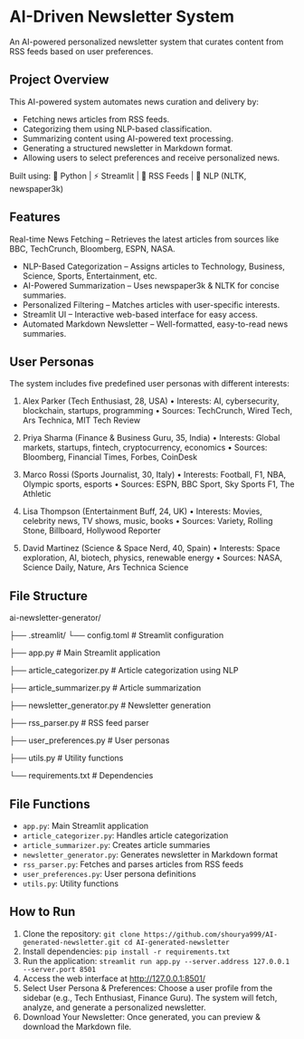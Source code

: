 # AI-Driven Newsletter System

An AI-powered personalized newsletter system that curates content from RSS feeds based on user preferences.


## Project Overview

This AI-powered system automates news curation and delivery by:
- Fetching news articles from RSS feeds.
- Categorizing them using NLP-based classification.
- Summarizing content using AI-powered text processing.
- Generating a structured newsletter in Markdown format.
- Allowing users to select preferences and receive personalized news.

Built using: 🐍 Python | ⚡ Streamlit | 📡 RSS Feeds | 🧠 NLP (NLTK, newspaper3k)


## Features

Real-time News Fetching – Retrieves the latest articles from sources like BBC, TechCrunch, Bloomberg, ESPN, NASA.
- NLP-Based Categorization – Assigns articles to Technology, Business, Science, Sports, Entertainment, etc.
- AI-Powered Summarization – Uses newspaper3k & NLTK for concise summaries.
- Personalized Filtering – Matches articles with user-specific interests.
- Streamlit UI – Interactive web-based interface for easy access.
- Automated Markdown Newsletter – Well-formatted, easy-to-read news summaries.


## User Personas

The system includes five predefined user personas with different interests:
 1. Alex Parker (Tech Enthusiast, 28, USA)
 • Interests: AI, cybersecurity, blockchain, startups, programming
 •  Sources: TechCrunch, Wired Tech, Ars Technica, MIT Tech Review

 2. Priya Sharma (Finance & Business Guru, 35, India)
 • Interests: Global markets, startups, fintech, cryptocurrency, economics
 • Sources: Bloomberg, Financial Times, Forbes, CoinDesk

 3. Marco Rossi (Sports Journalist, 30, Italy)
 • Interests: Football, F1, NBA, Olympic sports, esports
 • Sources: ESPN, BBC Sport, Sky Sports F1, The Athletic
 
 4. Lisa Thompson (Entertainment Buff, 24, UK)
 • Interests: Movies, celebrity news, TV shows, music, books
 • Sources: Variety, Rolling Stone, Billboard, Hollywood Reporter

 5. David Martinez (Science & Space Nerd, 40, Spain)
 • Interests: Space exploration, AI, biotech, physics, renewable energy
 •  Sources: NASA, Science Daily, Nature, Ars Technica Science

  
## File Structure

ai-newsletter-generator/

├── .streamlit/
└── config.toml # Streamlit configuration

├── app.py # Main Streamlit application

├── article_categorizer.py # Article categorization using NLP

├── article_summarizer.py # Article summarization

├── newsletter_generator.py # Newsletter generation

├── rss_parser.py # RSS feed parser

├── user_preferences.py # User personas

├── utils.py # Utility functions

└── requirements.txt # Dependencies


## File Functions

- `app.py`: Main Streamlit application
- `article_categorizer.py`: Handles article categorization
- `article_summarizer.py`: Creates article summaries
- `newsletter_generator.py`: Generates newsletter in Markdown format
- `rss_parser.py`: Fetches and parses articles from RSS feeds
- `user_preferences.py`: User persona definitions
- `utils.py`: Utility functions


## How to Run

1. Clone the repository: `git clone https://github.com/shourya999/AI-generated-newsletter.git
cd AI-generated-newsletter`
2. Install dependencies: `pip install -r requirements.txt`
3. Run the application: `streamlit run app.py --server.address 127.0.0.1 --server.port 8501`
4. Access the web interface at http://127.0.0.1:8501/
5. Select User Persona & Preferences: Choose a user profile from the sidebar (e.g., Tech Enthusiast, Finance Guru).
The system will fetch, analyze, and generate a personalized newsletter.
6. Download Your Newsletter: Once generated, you can preview & download the Markdown file.









